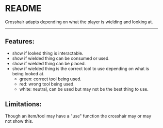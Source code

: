 # README

Crosshair adapts depending on what the player is wielding and looking at.

---
## Features:

- show if looked thing is interactable.
- show if wielded thing can be consumed or used.
- show if wielded thing can be placed.
- show if wielded thing is the correct tool to use depending on what is being looked at.
  - green: correct tool being used.
  - red: wrong tool being used.
  - white: neutral, can be used but may not be the best thing to use.

## Limitations:

Though an item/tool may have a "use" function the crosshair may or may
not show this.
